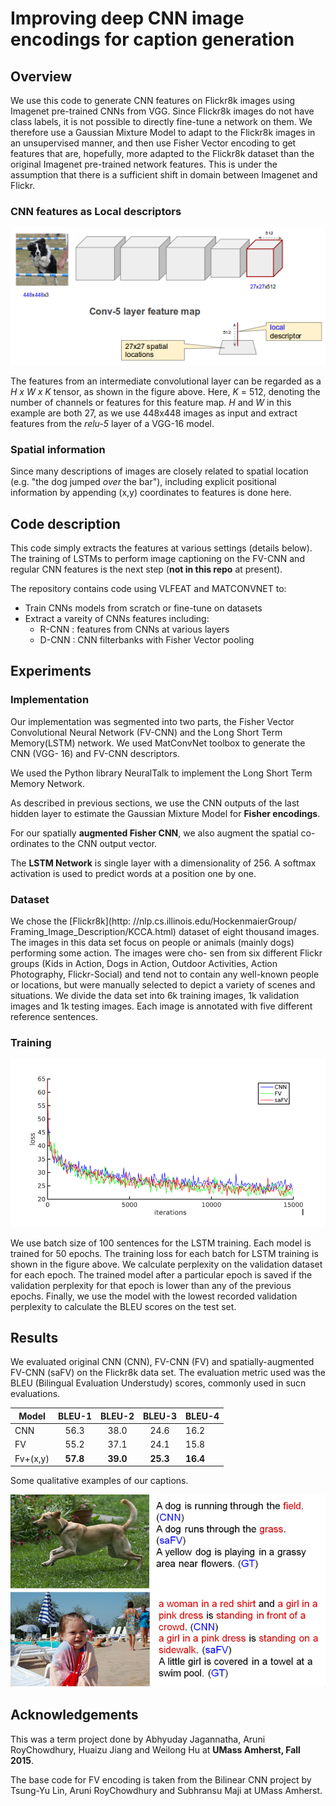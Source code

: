 

# Improving deep CNN image encodings for caption generation


## Overview

We use this code to generate CNN features on Flickr8k images using Imagenet pre-trained CNNs from VGG.
Since Flickr8k images do not have class labels, it is not possible to directly fine-tune a network on them. 
We therefore use a Gaussian Mixture Model to adapt to the Flickr8k images in an unsupervised manner, and then 
use Fisher Vector encoding to get features that are, hopefully, more adapted to the Flickr8k dataset than the 
original Imagenet pre-trained network features. This is under the assumption that there is a sufficient shift 
in domain between Imagenet and Flickr. 


### CNN features as Local descriptors

![FV-CNN model](downloads/fv_cnn.png)

The features from an intermediate convolutional layer can be regarded as a _H x W x K_ tensor, as 
shown in the figure above. Here, _K_ = 512, denoting the number of channels or features for this feature map.
_H_ and _W_ in this example are both 27, as we use 448x448 images as input and extract features from the _relu-5_ 
layer of a VGG-16 model.


### Spatial information

Since many descriptions of images are closely related to spatial location (e.g. "the dog jumped *over* the bar"), 
including explicit positional information by appending (x,y) coordinates to features is done here.



## Code description

This code simply extracts the features at various settings (details below). The training of LSTMs to perform 
image captioning on the FV-CNN and regular CNN features is the next step (**not in this repo** at present).


The repository contains code using VLFEAT and MATCONVNET to:

+ Train CNNs models from scratch or fine-tune on datasets
+ Extract a vareity of CNNs features including:
	+ R-CNN : features from CNNs at various layers
	+ D-CNN : CNN filterbanks with Fisher Vector pooling




## Experiments

### Implementation

Our implementation was segmented into two parts, the
Fisher Vector Convolutional Neural Network (FV-CNN)
and the Long Short Term Memory(LSTM) network. We
used MatConvNet toolbox to generate the CNN (VGG-
16) and FV-CNN descriptors. 

We used the Python library
NeuralTalk to implement the Long Short Term Memory
Network. 

As described in previous sections,
we use the CNN outputs of the last hidden layer to 
estimate the Gaussian Mixture Model for **Fisher encodings**. 

For our spatially **augmented Fisher CNN**, we also augment the
spatial co-ordinates to the CNN output vector. 

The **LSTM Network** is single layer with a dimensionality of 256. 
A softmax activation is used to predict words at a position one
by one.


### Dataset

We chose the [Flickr8k](http:
//nlp.cs.illinois.edu/HockenmaierGroup/
Framing_Image_Description/KCCA.html) 
dataset of eight thousand images. The
images in this data set focus on people or animals (mainly
dogs) performing some action. The images were cho-
sen from six different Flickr groups (Kids in Action,
Dogs in Action, Outdoor Activities, Action Photography,
Flickr-Social) and tend not to contain any well-known
people or locations, but were manually selected to depict
a variety of scenes and situations. We divide the data
set into 6k training images, 1k validation images and 1k
testing images. Each image is annotated with five different
reference sentences. 
 


### Training

![training loss](downloads/Loss.png)

We use batch size of 100 sentences for the LSTM training.
Each model is trained for 50 epochs. The training loss
for each batch for LSTM training is shown in the figure above.
We calculate perplexity on the validation dataset for each
epoch. The trained model after a particular epoch is saved
if the validation perplexity for that epoch is lower than any
of the previous epochs. Finally, we use the model with
the lowest recorded validation perplexity to calculate the
BLEU scores on the test set.



## Results

 We evaluated original CNN (CNN),
FV-CNN (FV) and spatially-augmented FV-CNN (saFV)
on the Flickr8k data set. The evaluation metric used was the
BLEU (Bilingual Evaluation Understudy) scores, commonly used in sucn evaluations.


| Model         | BLEU-1        | BLEU-2         | BLEU-3        | BLEU-4        |
| ------------- |:-------------:| :-------------:|:-------------:|:------------- |
| CNN      	| 	56.3 	| 38.0 		 | 	24.6 	 | 	16.2	 |
| FV      	| 	55.2 	| 37.1 		 | 	24.1 	 | 	15.8	 |
| Fv+(x,y)     	|     **57.8** 	| **39.0** 		 | 	**25.3** 	 | 	**16.4**	 |



Some qualitative examples of our captions. 

![training loss](downloads/dog.png)
	

## Acknowledgements

This was a term project done by Abhyuday Jagannatha, Aruni RoyChowdhury, Huaizu Jiang 
and Weilong Hu at **UMass Amherst, Fall 2015**.


The base code for FV encoding is taken from the Bilinear CNN project by Tsung-Yu Lin, Aruni RoyChowdhury and Subhransu Maji at UMass Amherst.






	

